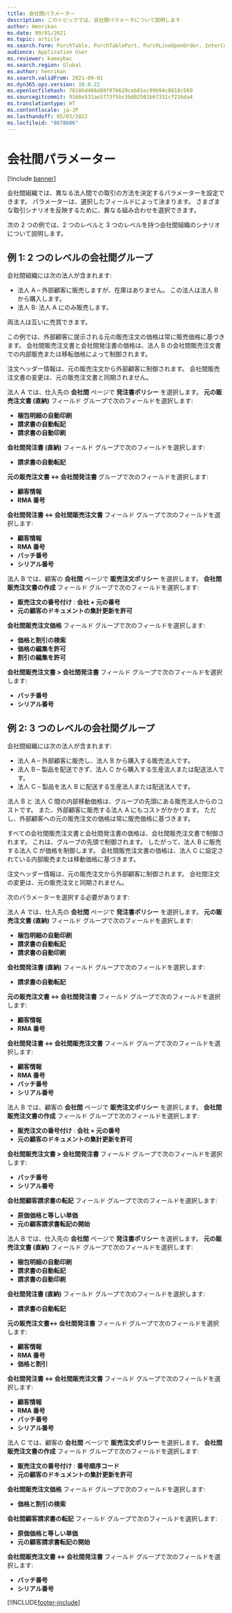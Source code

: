 ```yaml
---
title: 会社間パラメーター
description: このトピックでは、会社間パラメータについて説明します
author: Henrikan
ms.date: 09/01/2021
ms.topic: article
ms.search.form: PurchTable, PurchTablePart, PurchLineOpenOrder, InterCompanyTradingRelationSetupCustomer
audience: Application User
ms.reviewer: kamaybac
ms.search.region: Global
ms.author: henrikan
ms.search.validFrom: 2021-09-01
ms.dyn365.ops.version: 10.0.22
ms.openlocfilehash: 78186d466d88f876629ceb81ec99b94c8818c560
ms.sourcegitcommit: 9166e531ae5773f5bc3bd02501b67331cf216da4
ms.translationtype: HT
ms.contentlocale: ja-JP
ms.lasthandoff: 05/03/2022
ms.locfileid: "8678606"
---
```

# <a name="intercompany-parameters"></a>会社間パラメーター

[!include [banner](../../includes/banner.md)]

会社間組織では、異なる法人間での取引の方法を決定するパラメーターを設定できます。 パラメーターは、選択したフィールドによって決まります。 さまざまな取引シナリオを反映するために、異なる組み合わせを選択できます。

次の 2 つの例では、2 つのレベルと 3 つのレベルを持つ会社間組織のシナリオについて説明します。

## <a name="example-1-two-level-intercompany-chain"></a>例 1: 2 つのレベルの会社間グループ

会社間組織には次の法人が含まれます:

- 法人 A – 外部顧客に販売しますが、在庫はありません。 この法人は法人 B から購入します。
- 法人 B: 法人 A にのみ販売します。

両法人は互いに売買できます。

この例では、外部顧客に提示される元の販売注文の価格は常に販売価格に基づきます。 会社間販売注文書と会社間発注書の価格は、法人 B の会社間販売注文書での内部販売または移転価格によって制御されます。

注文ヘッダー情報は、元の販売注文から外部顧客に制御されます。 会社間販売注文書の変更は、元の販売注文書と同期されません。

法人 A では、仕入先の **会社間** ページで **発注書ポリシー** を選択します。 **元の販売注文書 (直納)** フィールド グループで次のフィールドを選択します:

- **梱包明細の自動印刷**
- **請求書の自動転記**
- **請求書の自動印刷**

**会社間発注書 (直納)** フィールド グループで次のフィールドを選択します:

- **請求書の自動転記**

**元の販売注文書 <-> 会社間発注書** グループで次のフィールドを選択します:

- **顧客情報**
- **RMA 番号**

**会社間発注書 <-> 会社間販売注文書** フィールド グループで次のフィールドを選択します:

- **顧客情報**
- **RMA 番号**
- **バッチ番号**
- **シリアル番号**

法人 B では、顧客の **会社間** ページで **販売注文ポリシー** を選択します。 **会社間販売注文書の作成** フィールド グループで次のフィールドを選択します:

- **販売注文の番号付け** : **会社 + 元の番号**
- **元の顧客のドキュメントの集計更新を許可**

**会社間販売注文価格** フィールド グループで次のフィールドを選択します:

- **価格と割引の検索**
- **価格の編集を許可**
- **割引の編集を許可**

**会社間販売注文書 \> 会社間発注書** フィールド グループで次のフィールドを選択します:

- **バッチ番号**
- **シリアル番号**

## <a name="example-2-three-level-intercompany-chain"></a>例 2: 3 つのレベルの会社間グループ

会社間組織には次の法人が含まれます:

- 法人 A – 外部顧客に販売し、法人 B から購入する販売法人です。
- 法人 B – 製品を配送できず、法人 C から購入する生産法人または配送法人です。
- 法人 C – 製品を法人 B に配送する生産法人または配送法人です。

法人 B と 法人 C 間の内部移動価格は、グループの先頭にある販売法人からのコストです。 また、外部顧客に販売する法人 A にもコストがかかります。 ただし、外部顧客への元の販売注文の価格は常に販売価格に基づきます。

すべての会社間販売注文書と会社間発注書の価格は、会社間販売注文書で制御されます。 これは、グループの先頭で制御されます。 したがって、法人 B に販売する法人 C が価格を制御します。 会社間販売注文書の価格は、法人 C に設定されている内部販売または移動価格に基づきます。

注文ヘッダー情報は、元の販売注文から外部顧客に制御されます。 会社間注文の変更は、元の販売注文と同期されません。

次のパラメーターを選択する必要があります:

法人 A では、仕入先の **会社間** ページで **発注書ポリシー** を選択します。 **元の販売注文書 (直納)** フィールド グループで次のフィールドを選択します:

- **梱包明細の自動印刷**
- **請求書の自動転記**
- **請求書の自動印刷**

**会社間発注書 (直納)** フィールド グループで次のフィールドを選択します:

- **請求書の自動転記**

**元の販売注文書 <-> 会社間発注書** フィールド グループで次のフィールドを選択します:

- **顧客情報**
- **RMA 番号**

**会社間発注書 <-> 会社間販売注文書** フィールド グループで次のフィールドを選択します:

- **顧客情報**
- **RMA 番号**
- **バッチ番号**
- **シリアル番号**

法人 B では、顧客の **会社間** ページで **販売注文ポリシー** を選択します。 **会社間販売注文書の作成** フィールド グループで次のフィールドを選択します:

- **販売注文の番号付け** : **会社 + 元の番号**
- **元の顧客のドキュメントの集計更新を許可**

**会社間販売注文書 \> 会社間発注書** フィールド グループで次のフィールドを選択します:

- **バッチ番号**
- **シリアル番号**

**会社間顧客請求書の転記** フィールド グループで次のフィールドを選択します:

- **原価価格と等しい単価**
- **元の顧客請求書転記の開始**

法人 B では、仕入先の **会社間** ページで **発注書ポリシー** を選択します。 **元の販売注文書 (直納)** フィールド グループで次のフィールドを選択します:

- **梱包明細の自動印刷**
- **請求書の自動転記**
- **請求書の自動印刷**

**会社間発注書 (直納)** フィールド グループで次のフィールドを選択します:

- **請求書の自動転記**

**元の販売注文書<-> 会社間発注書** フィールド グループで次のフィールドを選択します:

- **顧客情報**
- **RMA 番号**
- **価格と割引**

**会社間発注書 <-> 会社間販売注文書** フィールド グループで次のフィールドを選択します:

- **顧客情報**
- **RMA 番号**
- **バッチ番号**
- **シリアル番号**

法人 C では、顧客の **会社間** ページで **販売注文ポリシー** を選択します。 **会社間販売注文書の作成** フィールド グループで次のフィールドを選択します:

- **販売注文の番号付け** : **番号順序コード**
- **元の顧客のドキュメントの集計更新を許可**

**会社間販売注文価格** フィールド グループで次のフィールドを選択します:

- **価格と割引の検索**

**会社間顧客請求書の転記** フィールド グループで次のフィールドを選択します:

- **原価価格と等しい単価**
- **元の顧客請求書転記の開始**

**会社間販売注文書 <-> 会社間発注書** フィールド グループで次のフィールドを選択します:

- **バッチ番号**
- **シリアル番号**

[!INCLUDE[footer-include](../../includes/footer-banner.md)]
